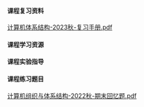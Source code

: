 <!-- tabs:start -->
#### **课程复习资料**

[计算机体系结构-2023秋-复习手册.pdf](https://raw.gitmirror.com/HIT-OpenCS/CS_Courses/main/计算机科学与技术/计算机体系结构/课程复习资料/计算机体系结构-2023秋-复习手册.pdf)

#### **课程学习资源**

#### **课程实验指导**

#### **课程练习题目**

[计算机组织与体系结构-2022秋-期末回忆题.pdf](https://raw.gitmirror.com/HIT-OpenCS/CS_Courses/main/计算机科学与技术/计算机体系结构/课程练习题目/计算机组织与体系结构-2022秋-期末回忆题.pdf)

<!-- tabs:end -->